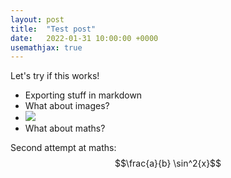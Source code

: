 ```yaml
---
layout: post
title:  "Test post"
date:   2022-01-31 10:00:00 +0000
usemathjax: true
---
```

Let's try if this works!

- Exporting stuff in markdown
- What about images?
- ![](https://remnote-user-data.s3.amazonaws.com/pSIT7OuN7-cKOsEROzIVOKItwl3aIURdQHu478nJyOw0O5a0fHs6XV9B49V1sn_puQHhUV8hGTIbJfNwpqyLsOfWZ2X0KZzZMO8RjpxgOWsMKF12gdFWMQvkvlDSC2Jm.png)  
- What about maths?


Second attempt at maths: $$\frac{a}{b} \sin^2{x}$$
